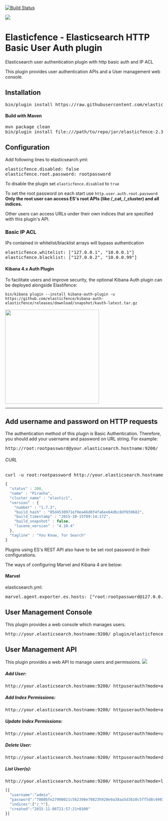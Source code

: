 [![Build Status](https://travis-ci.org/elasticfence/elasticsearch-http-user-auth.svg?branch=master)](https://travis-ci.org/elasticfence/elasticsearch-http-user-auth)

![](http://i.imgur.com/OFFgrm8.png?1)

# Elasticfence - Elasticsearch HTTP Basic User Auth plugin

Elasticsearch user authentication plugin with http basic auth and IP ACL

This plugin provides user authentication APIs and a User management web console. 

## Installation 
<pre>
bin/plugin install https://raw.githubusercontent.com/elasticfence/elasticsearch-http-user-auth/2.3.5/jar/elasticfence-2.3.5-SNAPSHOT.zip
</pre>

#### Build with Maven
<pre>
mvn package clean
bin/plugin install file:///path/to/repo/jar/elasticfence-2.3.5-SNAPSHOT.zip
</pre>

## Configuration
Add following lines to elasticsearch.yml:
<pre>
elasticfence.disabled: false
elasticfence.root.password: rootpassword
</pre>

To disable the plugin set `elasticfence.disabled` to `true`  

To set the root password on each start use `http.user.auth.root.password`   
**Only the root user can access ES's root APIs (like /_cat, /_cluster) and all indices.**

Other users can access URLs under their own indices that are specified with this plugin's API.  

### Basic IP ACL
IPs contained in whitelist/blacklist arrays will bypass authentication
<pre>
elasticfence.whitelist: ["127.0.0.1", "10.0.0.1"]
elasticfence.blacklist: ["127.0.0.2", "10.0.0.99"]
</pre>

#### Kibana 4.x Auth Plugin
To facilitate users and improve security, the optional Kibana Auth plugin can be deployed alongside Elastifence:
```
bin/kibana plugin --install kibana-auth-plugin -u https://github.com/elasticfence/kibana-auth-elasticfence/releases/download/snapshot/kauth-latest.tar.gz
```
<img src="https://cloud.githubusercontent.com/assets/1423657/18619991/c47b632e-7e09-11e6-9eff-7b8324ad04c6.png" width="300"/>

---------------

## Add username and password on HTTP requests
The authentication method of this plugin is Basic Authentication. Therefore, you should add your username and password on URL string. For example: 

<pre>
http://root:rootpassword@your.elasticsearch.hostname:9200/
</pre>

###### CURL
<pre>
curl -u root:rootpassword http://your.elasticsearch.hostname:9200/
</pre>
```javascript
{
  "status" : 200,
  "name" : "Piranha",
  "cluster_name" : "elastic1",
  "version" : {
    "number" : "1.7.3",
    "build_hash" : "05d4530971ef0ea46d0f4fa6ee64dbc8df659682",
    "build_timestamp" : "2015-10-15T09:14:17Z",
    "build_snapshot" : false,
    "lucene_version" : "4.10.4"
  },
  "tagline" : "You Know, for Search"
}
```

Plugins using ES's REST API also have to be set root password in their configurations.

The ways of configuring Marvel and Kibana 4 are below: 

#### Marvel 
elasticsearch.yml:
<pre>
marvel.agent.exporter.es.hosts: ["root:rootpassword@127.0.0.1:9200"]
</pre>

## User Management Console

This plugin provides a web console which manages users. 
<pre>
http://your.elasticsearch.hostname:9200/_plugin/elasticfence/index.html
</pre>

## User Management API
This plugin provides a web API to manage users and permissions.
![](http://i.imgur.com/r26mGAl.png)

##### Add User:
<pre>
http://your.elasticsearch.hostname:9200/_httpuserauth?mode=adduser&username=admin&password=somepass
</pre>

##### Add Index Permissions:
<pre>
http://your.elasticsearch.hostname:9200/_httpuserauth?mode=addindex&username=admin&password=somepass&index=index*
</pre>

##### Update Index Permissions:
<pre>
http://your.elasticsearch.hostname:9200/_httpuserauth?mode=updateindex&username=admin&index=index-*
</pre>

##### Delete User:
<pre>
http://your.elasticsearch.hostname:9200/_httpuserauth?mode=deleteuser&username=admin
</pre>

##### List User(s):
<pre>
http://your.elasticsearch.hostname:9200/_httpuserauth?mode=list
</pre>
```javascript
[{ 
  "username":"admin",
  "password":"7080bfe27990021c562398e79823h920e9a38aa5d3b10c5ff5d8c498305",
  "indices":["/_*"],
  "created":"2015-11-06T21:57:21+0100"
}]
```

